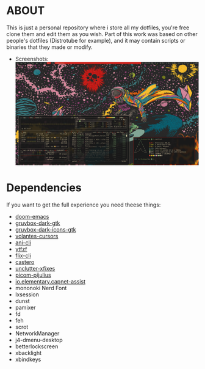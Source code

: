 # ABOUT
This is just a personal repository where i store all my dotfiles, you're free clone them and edit them as you wish. Part of this work was based on other people's dotfiles (Distrotube for example), and it may contain scripts or binaries that they made or modify.

* Screenshots:
![Screenshot1](screenshot1.png "Screenshot 1")

# Dependencies
If you want to get the full experience you need theese things:
* [doom-emacs](https://github.com/doomemacs/doomemacs)
* [gruvbox-dark-gtk](https://github.com/jmattheis/gruvbox-dark-gtk)
* [gruvbox-dark-icons-gtk](https://github.com/jmattheis/gruvbox-dark-icons-gtk)
* [volantes-cursors](https://github.com/varlesh/volantes-cursors)
* [ani-cli](https://github.com/pystardust/ani-cli)
* [ytfzf](https://github.com/pystardust/ytfzf)
* [flix-cli](https://github.com/d4r1us-drk/flix-cli)
* [castero](https://github.com/xgi/castero)
* [unclutter-xfixes](https://github.com/nowrep/unclutter-xfixes)
* [picom-pijulius](https://github.com/pijulius/picom)
* [io.elementary.capnet-assist](https://github.com/elementary/capnet-assist)
* mononoki Nerd Font
* lxsession
* dunst
* pamixer
* fd
* feh
* scrot
* NetworkManager
* j4-dmenu-desktop
* betterlockscreen
* xbacklight
* xbindkeys
